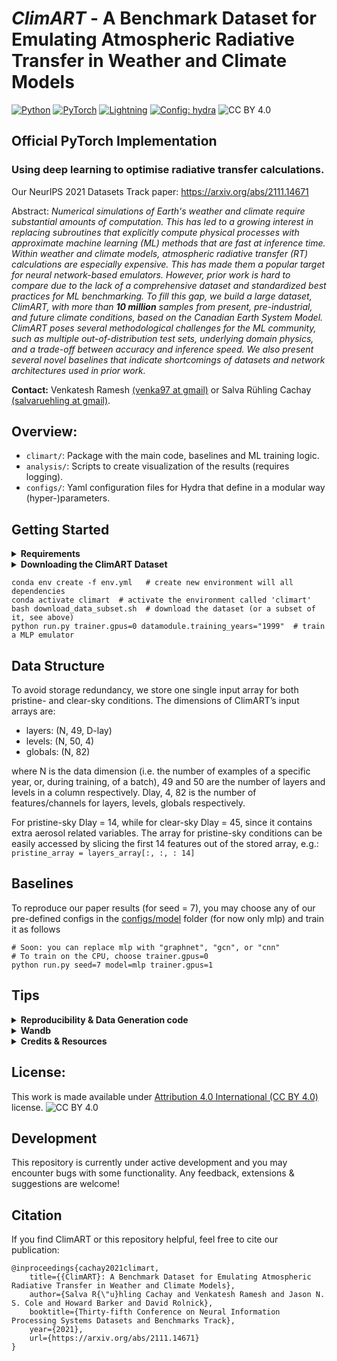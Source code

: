 # ***ClimART*** - A Benchmark Dataset for Emulating Atmospheric Radiative Transfer in Weather and Climate Models
<a href="https://pytorch.org/get-started/locally/"><img alt="Python" src="https://img.shields.io/badge/-Python 3.7--3.9-blue?style=for-the-badge&logo=python&logoColor=white"></a>
<a href="https://pytorch.org/get-started/locally/"><img alt="PyTorch" src="https://img.shields.io/badge/-PyTorch 1.8.1+-ee4c2c?style=for-the-badge&logo=pytorch&logoColor=white"></a>
<a href="https://pytorchlightning.ai/"><img alt="Lightning" src="https://img.shields.io/badge/-Lightning-792ee5?style=for-the-badge&logo=pytorchlightning&logoColor=white"></a>
<a href="https://hydra.cc/"><img alt="Config: hydra" src="https://img.shields.io/badge/config-hydra-89b8cd?style=for-the-badge&labelColor=gray"></a>
![CC BY 4.0][cc-by-image]

[cc-by-image]: https://i.creativecommons.org/l/by/4.0/88x31.png
[cc-by-shield]: https://img.shields.io/badge/License-CC%20BY%204.0-lightgrey.svg

## Official PyTorch Implementation

### Using deep learning to optimise radiative transfer calculations.

Our NeurIPS 2021 Datasets Track paper: https://arxiv.org/abs/2111.14671

Abstract:   *Numerical simulations of Earth's weather and climate require substantial amounts of computation. This has led to a growing interest in replacing subroutines that explicitly compute physical processes with approximate machine learning (ML) methods that are fast at inference time. Within weather and climate models, atmospheric radiative transfer (RT) calculations are especially expensive.  This has made them a popular target for neural network-based emulators. However, prior work is hard to compare due to the lack of a comprehensive dataset and standardized best practices for ML benchmarking. To fill this gap, we build a large dataset, ClimART, with more than **10 million** samples from present, pre-industrial, and future climate conditions, based on the Canadian Earth System Model.
ClimART poses several methodological challenges for the ML community, such as multiple out-of-distribution test sets, underlying domain physics, and a trade-off between accuracy and inference speed. We also present several novel baselines that indicate shortcomings of datasets and network architectures used in prior work.*

**Contact:** Venkatesh Ramesh [(venka97 at gmail)](mailto:venka97@gmail.com) or Salva Rühling Cachay [(salvaruehling at gmail)](mailto:salvaruehling@gmail.com). <br>

## Overview:

* ``climart/``: Package with the main code, baselines and ML training logic.
* ``analysis/``: Scripts to create visualization of the results (requires logging).
* ``configs/``: Yaml configuration files for Hydra that define in a modular way (hyper-)parameters.

## Getting Started
<details><p>
    <summary><b> Requirements</b></summary>
    <p style="padding: 10px; border: 2px solid red;">
    <ul>
    <li>Linux and Windows are supported, but we recommend Linux for performance and compatibility reasons.</li>
    <li>NVIDIA GPUs with at least 8 GB of memory and system with 12 GB RAM (More RAM is required if training with --load_train_into_mem option which allows for faster training). We have done all testing and development using NVIDIA V100 GPUs.</li> 
    <li>64-bit Python >=3.7 and PyTorch >=1.8.1. See https://pytorch.org/ for PyTorch install instructions.</li> 
    <li>Python libraries mentioned in ``env.yml`` file, see Getting Started (Need to have miniconda/conda installed).</li> 
    </ul></p>
</details>

<details><p>
    <summary><b> Downloading the ClimART Dataset </b></summary>
    <p style="padding: 10px; border: 2px solid #ff0000;">
    By default, only a subset of CLimART is downloaded.
    To download the train/val/test years you want, please change the loop in ``data_download.sh.`` appropriately.
    To download the whole ClimART dataset, you can simply run 
    
    bash scripts/download_climart.sh 
   </p>
</details>


    conda env create -f env.yml   # create new environment will all dependencies
    conda activate climart  # activate the environment called 'climart'
    bash download_data_subset.sh  # download the dataset (or a subset of it, see above)
    python run.py trainer.gpus=0 datamodule.training_years="1999"  # train a MLP emulator


## Data Structure

To avoid storage redundancy, we store one single input array for both pristine- and clear-sky conditions. The dimensions of ClimART’s input arrays are:
<ul>
<li>layers: (N, 49, D-lay) </li>
<li>levels: (N, 50, 4) </li>
<li>globals: (N, 82) </li>
</ul>

where N is the data dimension (i.e. the number of examples of a specific year, or, during training, of a batch),
 49 and 50 are the number of layers and levels in a column respectively. Dlay, 4, 82 is the number of features/channels for layers, levels, globals respectively. 

For pristine-sky Dlay = 14, while for clear-sky Dlay = 45, since it contains extra aerosol related variables. The array for pristine-sky conditions can be easily accessed by slicing the first 14 features out of the stored array, e.g.:
```      pristine_array = layers_array[:, :, : 14] ```


## Baselines

To reproduce our paper results (for seed = 7), you may choose any of our pre-defined configs in the
 [configs/model](configs/model) folder (for now only mlp) and train it as follows
 
 ```
# Soon: you can replace mlp with "graphnet", "gcn", or "cnn"
# To train on the CPU, choose trainer.gpus=0
python run.py seed=7 model=mlp trainer.gpus=1  
```
 
## Tips

<details><p>
    <summary><b> Reproducibility & Data Generation code </b></summary>
    <p style="padding: 10px; border: 2px solid #ff0000;">
    To best reproduce our baselines and experiments and/or look into how the ClimART dataset was created/designed,
    have a look at our `research_code` branch. It operates on pure PyTorch and has a less clean interface/code 
    than our main branch -- if you have any questions, let us know!
</p></details>


<details><p>
    <summary><b> Wandb </b></summary>
    <p style="padding: 10px; border: 2px solid #ff0000;">
    If you use Wandb, make sure to select the "Group first prefix" option in the panel settings of the web app.
    This will make it easier to browse through the logged metrics.
</p></details>

<details><p>
    <summary><b> Credits & Resources </b></summary>
    <p style="padding: 10px; border: 2px solid #ff0000;">
    The following template was extremely useful for getting started with the PL+Hydra implementation:
    [ashleve/lightning-hydra-template](https://github.com/ashleve/lightning-hydra-template)
</p></details>



## License: 
This work is made available under [Attribution 4.0 International (CC BY 4.0)](https://creativecommons.org/licenses/by/4.0/legalcode) license. ![CC BY 4.0][cc-by-shield]

## Development

This repository is currently under active development and you may encounter bugs with some functionality. 
Any feedback, extensions & suggestions are welcome!


## Citation
If you find ClimART or this repository helpful, feel free to cite our publication:

    @inproceedings{cachay2021climart,
        title={{ClimART}: A Benchmark Dataset for Emulating Atmospheric Radiative Transfer in Weather and Climate Models},
        author={Salva R{\"u}hling Cachay and Venkatesh Ramesh and Jason N. S. Cole and Howard Barker and David Rolnick},
        booktitle={Thirty-fifth Conference on Neural Information Processing Systems Datasets and Benchmarks Track},
        year={2021},
        url={https://arxiv.org/abs/2111.14671}
    }